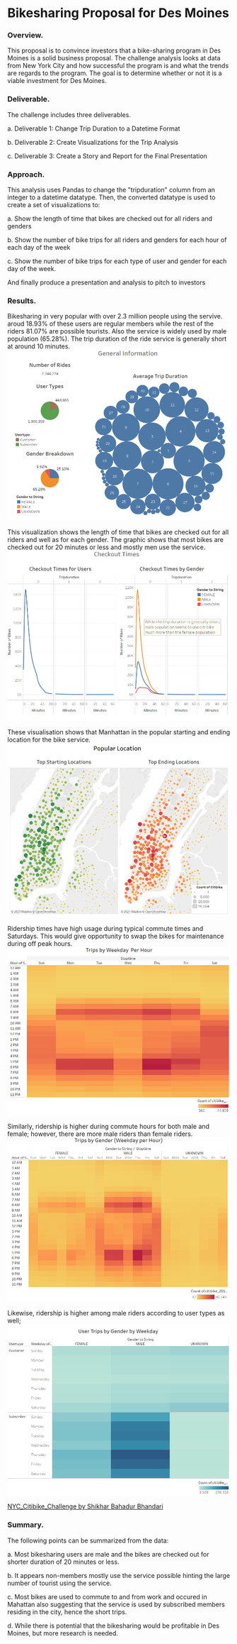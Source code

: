 # Bikesharing Proposal for Des Moines

### Overview.

This proposal is to convince investors that a bike-sharing program in Des Moines is a solid business proposal. The challenge analysis looks at data from New York City and how successful the program is and what the trends are regards to the program. The goal is to determine whether or not it is a viable investment for Des Moines.

### Deliverable.
The challenge includes three deliverables.

a. Deliverable 1: Change Trip Duration to a Datetime Format

b. Deliverable 2: Create Visualizations for the Trip Analysis

c. Deliverable 3: Create a Story and Report for the Final Presentation

### Approach.
This analysis uses Pandas to change the "tripduration" column from an integer to a datetime datatype. Then, the converted datatype is used to create a set of visualizations to:

a. Show the length of time that bikes are checked out for all riders and genders

b. Show the number of bike trips for all riders and genders for each hour of each day of the week

c. Show the number of bike trips for each type of user and gender for each day of the week.

And finally produce a presentation and analysis to pitch to investors 


### Results.
Bikesharing in very popular with over 2.3 million people using the servive. aroud 18.93% of these users are regular members while the rest of the riders 81.07% are possible tourists. Also the service is widely used by male population (65.28%). The trip duration of the ride service is generally short at around 10 minutes.
![general_Info.png](https://github.com/Shikharbhd/bikesharing/blob/main/Resources/Images/general_Info.png)

This visualization shows the length of time that bikes are checked out for all riders and well as for each gender. The graphic shows that most bikes are checked out for 20 minutes or less and mostly men use the service.
![checkout_times.png](https://github.com/Shikharbhd/bikesharing/blob/main/Resources/Images/checkout_times.png)

These visualisation shows that Manhattan in the popular starting and ending location for the bike service.
![popular_location.png](https://github.com/Shikharbhd/bikesharing/blob/main/Resources/Images/popular_location.png)

Ridership times have high usage during typical commute times and Saturdays. This would give opportunity to swap the bikes for maintenance during off peak hours.
![trips_by_wday_per_hour.png](https://github.com/Shikharbhd/bikesharing/blob/main/Resources/Images/trips_by_wday_per_hour.png)

Similarly, ridership is higher during commute hours for both male and female; however, there are more male riders than female riders.
![trips_by_gender_wday_per_hour.png](https://github.com/Shikharbhd/bikesharing/blob/main/Resources/Images/trips_by_gender_wday_per_hour.png)

Likewise, ridership is higher among male riders according to user types as well;
![user_trips_by_gender_by_wday.png](https://github.com/Shikharbhd/bikesharing/blob/main/Resources/Images/user_trips_by_gender_by_wday.png)

[NYC_Citibike_Challenge by Shikhar Bahadur Bhandari](https://public.tableau.com/app/profile/shikhar.bahadur.bhandari/viz/NYC_Citibike_Challenge_16321101969580/NYCCitibikeStory?publish=yes)

### Summary.

The following points can be summarized from the data:

a. Most bikesharing users are male and the bikes are checked out for shorter duration of 20 minutes or less. 

b. It appears non-members mostly use the service possible hinting the large number of tourist using the service.

c. Most bikes are used to commute to and from work and occured in Mahattan also suggesting that the service is used by subscribed members residing in the city, hence the short trips.

d. While there is potential that the bikesharing would be profitable in Des Moines, but more research is needed.  

